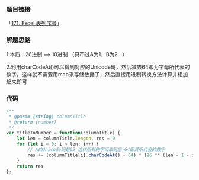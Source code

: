 ### 题目链接

「[171. Excel 表列序号](https://leetcode.cn/problems/excel-sheet-column-number/)」

### 解题思路

1.本质：26进制 ==> 10进制 （只不过A为1，B为2...）

2.利用charCodeAt()可以得到对应的Unicode码，然后减去64即为字母所代表的数字。这样就不需要用map来存储数据了，然后直接用进制转换方法计算并相加起来即可

### 代码

```javascript
/**
 * @param {string} columnTitle
 * @return {number}
 */
var titleToNumber = function(columnTitle) {
    let len = columnTitle.length, res = 0
    for (let i = 0; i < len; i++) {
        // A的Unicode码是65 这样所有的字母取码后-64即其所代表的数字
        res += (columnTitle[i].charCodeAt() - 64) * (26 ** (len - 1 - i))
    }
    return res
};
```

